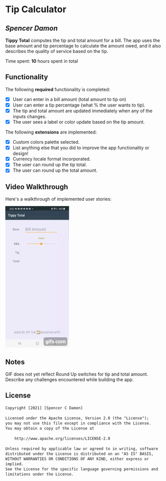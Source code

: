 # Tip Calculator

## *Spencer Damon*

**Tippy Total** computes the tip and total amount for a bill. The app uses the base amount and tip percentage to calculate the amount owed, and it also describes the quality of service based on the tip.

Time spent: **10** hours spent in total

## Functionality

The following **required** functionality is completed:

* [x] User can enter in a bill amount (total amount to tip on)
* [x] User can enter a tip percentage (what % the user wants to tip).
* [x] The tip and total amount are updated immediately when any of the inputs changes.
* [x] The user sees a label or color update based on the tip amount.

The following **extensions** are implemented:

* [x] Custom colors palette selected.
* [x] List anything else that you did to improve the app functionality or design!
* [x] Currency locale format incorporated.
* [x] The user can round up the tip total.
* [x] The user can round up the total amount.

## Video Walkthrough 

Here's a walkthrough of implemented user stories:

![Video_Walkthrough](Tippy_Total_Video_Walkthrough.gif)

## Notes

GIF does not yet reflect Round Up switches for tip and total amount.
Describe any challenges encountered while building the app.

## License

    Copyright [2021] [Spencer C Damon]

    Licensed under the Apache License, Version 2.0 (the "License");
    you may not use this file except in compliance with the License.
    You may obtain a copy of the License at

        http://www.apache.org/licenses/LICENSE-2.0

    Unless required by applicable law or agreed to in writing, software
    distributed under the License is distributed on an "AS IS" BASIS,
    WITHOUT WARRANTIES OR CONDITIONS OF ANY KIND, either express or implied.
    See the License for the specific language governing permissions and
    limitations under the License.
